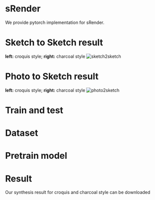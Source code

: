 # sRender
We provide pytorch implementation for sRender.
# Sketch to Sketch result 
**left:** croquis style; **right:** charcoal style
![sketch2sketch](https://github.com/an0nym0u5-hackerese/srender/blob/main/images/sketch2sketch.png)
# Photo to Sketch result
**left:** croquis style; **right:** charcoal style
![photo2sketch]()
# Train and test
# Dataset
# Pretrain model
# Result
Our synthesis result for croquis and charcoal style can be downloaded 
